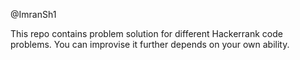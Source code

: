@ImranSh1

This repo contains problem solution for different Hackerrank code problems. You can improvise it further depends on your own ability.
